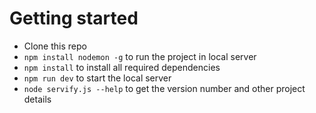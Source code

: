 # Getting started

- Clone this repo
- `npm install nodemon -g` to run the project in local server
- `npm install` to install all required dependencies
- `npm run dev` to start the local server
- `node servify.js --help` to get the version number and other project details